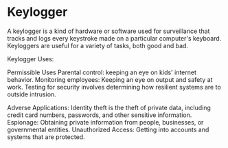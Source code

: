 # Keylogger
A keylogger is a kind of hardware or software used for surveillance that tracks and logs every keystroke made on a particular computer's keyboard. Keyloggers are useful for a variety of tasks, both good and bad.

Keylogger Uses:

Permissible Uses
Parental control: keeping an eye on kids' internet behavior.
Monitoring employees: Keeping an eye on output and safety at work.
Testing for security involves determining how resilient systems are to outside intrusion.

Adverse Applications:
Identity theft is the theft of private data, including credit card numbers, passwords, and other sensitive information.
Espionage: Obtaining private information from people, businesses, or governmental entities.
Unauthorized Access: Getting into accounts and systems that are protected.
